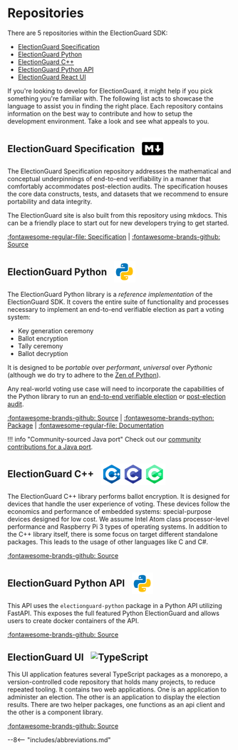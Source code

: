 # Repositories

There are 5 repositories within the ElectionGuard SDK:

- [ElectionGuard Specification][election-guard-specification]
- [ElectionGuard Python][election-guard-python-source]
- [ElectionGuard C++][election-guard-cpp-source-code]
- [ElectionGuard Python API][election-guard-web-api-source]
- [ElectionGuard React UI][election-guard-ui-source]

If you're looking to develop for ElectionGuard, it might help if you pick something you're familiar with. The following list acts to showcase the language to assist you in finding the right place. Each repository contains information on the best way to contribute and how to setup the development environment. Take a look and see what appeals to you.

## <div style="display: flex; align-items: center;">ElectionGuard Specification<span style="display: flex; align-items: center; margin-left: 16px"> ![Markdown][markdown-logo] <span></div>

The ElectionGuard Specification repository addresses the mathematical and conceptual underpinnings of end-to-end verifiability in a manner that comfortably accommodates post-election audits. The specification houses the core data constructs, tests, and datasets that we recommend to ensure portability and data integrity.

The ElectionGuard site is also built from this repository using mkdocs. This can be a friendly place to start out for new developers trying to get started.

[:fontawesome-regular-file: Specification][election-guard-spec-overview] | [:fontawesome-brands-github: Source][election-guard-specification]

## <div style="display: flex; align-items: center;">ElectionGuard Python<span style="display: flex; align-items: center; margin-left: 16px"> ![Python][python-logo] <span></div>

The ElectionGuard Python library is a _reference implementation_ of the ElectionGuard SDK. It covers the entire suite of functionality and processes necessary to implement an end-to-end verifiable election as part a voting system:

- Key generation ceremony
- Ballot encryption
- Tally ceremony
- Ballot decryption

It is designed to be _portable_ over _performant_, _universal_ over _Pythonic_ (although we do try to adhere to the [Zen of Python][zen-of-python]).

Any real-world voting use case will need to incorporate the capabilities of the Python library to run an [end-to-end verifiable election][election-guard-verifiability] or [post-election audit][election-guard-post-election-audit].

[:fontawesome-brands-github: Source][election-guard-python-source] | 
[:fontawesome-brands-python: Package][election-guard-python-package] | 
[:fontawesome-regular-file: Documentation][election-guard-python-documentation]

!!! info "Community-sourced Java port"
    Check out our [community contributions for a Java port](../contribute/index.md).

## <div style="display: flex; align-items: center;">ElectionGuard C++<span style="display: flex; align-items: center; margin-left: 16px"> ![C++][cpp-logo]![C][c-logo]![C#][c-sharp-logo] <span></div>

The ElectionGuard C++ library performs ballot encryption. It is designed for devices that handle the user experience of voting. These devices follow the economics and performance of embedded systems: special-purpose devices designed for low cost. We assume Intel Atom class processor-level performance and Raspberry Pi 3 types of operating systems. In addition to the C++ library itself, there is some focus on target different standalone packages. This leads to the usage of other languages like C and C#.

[:fontawesome-brands-github: Source][election-guard-cpp-source]


## <div style="display: flex; align-items: center;">ElectionGuard Python API<span style="display: flex; align-items: center; margin-left: 16px"> ![Python][python-logo] <span></div>

This API uses the `electionguard-python` package in a Python API utilizing FastAPI. This exposes the full featured Python ElectionGuard and allows users to create docker containers of the API. 

[:fontawesome-brands-github: Source][election-guard-api-source]

## <div style="display: flex; align-items: center;">ElectionGuard UI<span style="display: flex; align-items: center; margin-left: 16px;"> ![TypeScript][typescript-logo] <span></div>

This UI application features several TypeScript packages as a monorepo, a version-controlled code repository that holds many projects, to reduce repeated tooling. It contains two web applications. One is an application to administer an election. The other is an application to display the election results. There are two helper packages, one functions as an api client and the other is a component library. 

[:fontawesome-brands-github: Source][election-guard-ui-source]

<!-- Links -->
[code-image]: ../images/undraw/code_1.svg "Two people sitting at a computer"
[markdown-logo]: ../images/markdown-language.png "Markdown logo"
[python-logo]: ../images/python-language.png "Python logo"
[cpp-logo]: ../images/c++-language.png "C++ logo"
[c-logo]: ../images/c-language.png "C logo"
[c-sharp-logo]: ../images/c-sharp-language.png "C# logo"
[typescript-logo]: ../images/typescript-language.png "Typescript logo"

[zen-of-python]: https://www.python.org/dev/peps/pep-0020/ "Zen of Python - Tim Peters"
[election-guard-python-source]: https://github.com/microsoft/electionguard-python "Election Guard Python source code"
[election-guard-python-package]: https://pypi.org/project/electionguard/ "Election Guard Python package"
[election-guard-python-documentation]: https://microsoft.github.io/electionguard-python/ "Election Guard Python documentation"
[election-guard-cpp-source]: https://github.com/microsoft/electionguard-cpp "Election Guard C++ source code"

[election-guard-spec-overview]: ../spec/index.md "ElectionGuard Specification"
[election-guard-verifiability]: ../concepts/Verifiability.md "Election Guard Verifiability"
[election-guard-post-election-audit]: ../overview/Glossary.md#post-election-audit "Election Guard Post-Election Audit"

[election-guard-api-source]: https://github.com/microsoft/electionguard-api-python "Election Guard Web API source code"
[election-guard-ui-source]: https://github.com/microsoft/electionguard-ui "Election Guard UI source code"

[election-guard-specification]: https://github.com/microsoft/electionguard "Election Guard Github"
[election-guard-cpp-source-code]: https://github.com/microsoft/electionguard-cpp/ "Election Guard C++ source code"
[election-guard-web-api-source]: https://github.com/microsoft/electionguard-api-python "Election Guard Web API source code"

--8<-- "includes/abbreviations.md"